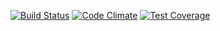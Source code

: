 [![Build Status](https://travis-ci.org/rafoli/chef-zee.svg?branch=master)](https://travis-ci.org/rafoli/chef-zee) [![Code Climate](https://codeclimate.com/github/rafoli/chef-zee/badges/gpa.svg)](https://codeclimate.com/github/rafoli/chef-zee) [![Test Coverage](https://codeclimate.com/github/rafoli/chef-zee/badges/coverage.svg)](https://codeclimate.com/github/rafoli/chef-zee/coverage)
